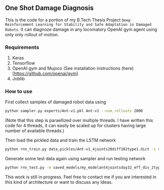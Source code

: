 ## One Shot Damage Diagnosis

This is the code for a portion of my B.Tech Thesis Project `Deep Reinforcement Learning for Stability and Safe Adaptation in Damaged Robots`. It can diagnoze damage in any locomatory OpenAI gym agent using only only rollout of motion.

### Requirements
1. Keras
2. Tensorflow
3. OpenAI gym and Mujoco (See installation instructions (here)[https://github.com/openai/gym]
4. Joblib


### How to use
First collect samples of damaged robot data using 
```bash
python sampler.py experts/Ant-v1.pkl Ant-v1 --num_rollouts 2000
```
(Note that this step is paraellized over multiple threads. I have written this code for 4 threads, it can easily be scaled up for clusters having large number of available threads.)

Then load the pickled data and train the LSTM network
```bash
python rnn_train.py data_pickles/Ant-v1_4joints20diff102type1.dict -s saved_models/myclean.h5 -e 50
```
Generate some test data again using sampler and run testing network
```bash
python rnn_test.py -m saved_models/my_modelant4jointsday32_eff_div_2type.h5 -d data_pickles/Ant-v1_4joints20diff1002type1.dict
```
This work is still in progress. Feel free to contact me if you are interested in this kind of architecture or want to discuss any ideas.
